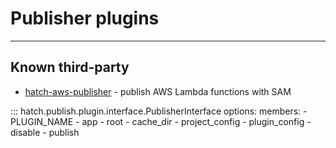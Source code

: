 # Publisher plugins

-----

## Known third-party

- [hatch-aws-publisher](https://github.com/aka-raccoon/hatch-aws-publisher) - publish AWS Lambda functions with SAM

::: hatch.publish.plugin.interface.PublisherInterface
    options:
      members:
      - PLUGIN_NAME
      - app
      - root
      - cache_dir
      - project_config
      - plugin_config
      - disable
      - publish
